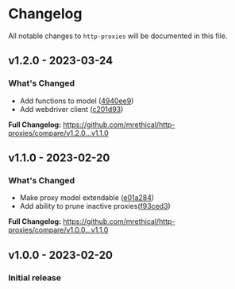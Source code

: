 # Changelog

All notable changes to `http-proxies` will be documented in this file.

## v1.2.0 - 2023-03-24

### What's Changed

- Add functions to model ([4940ee9](https://github.com/mrethical/http-proxies/commit/4940ee97ea774f918320fd181deeb94efa57ca21))
- Add webdriver client ([c201d93](https://github.com/mrethical/http-proxies/commit/c201d93afb9a32afa5617977467dbd0f083ec347))

**Full Changelog:** https://github.com/mrethical/http-proxies/compare/v1.2.0...v1.1.0

## v1.1.0 - 2023-02-20

### What's Changed

- Make proxy model extendable ([e01a284](https://github.com/mrethical/http-proxies/commit/e01a284f4603a7e3a5e1fa67e28f80de8c11b7a0))
- Add ability to prune inactive proxies([f93ced3](https://github.com/mrethical/http-proxies/commit/f93ced3cf96dd413c2a47c973c5534101e7b601a))

**Full Changelog:** https://github.com/mrethical/http-proxies/compare/v1.0.0...v1.1.0

## v1.0.0 - 2023-02-20

### Initial release
